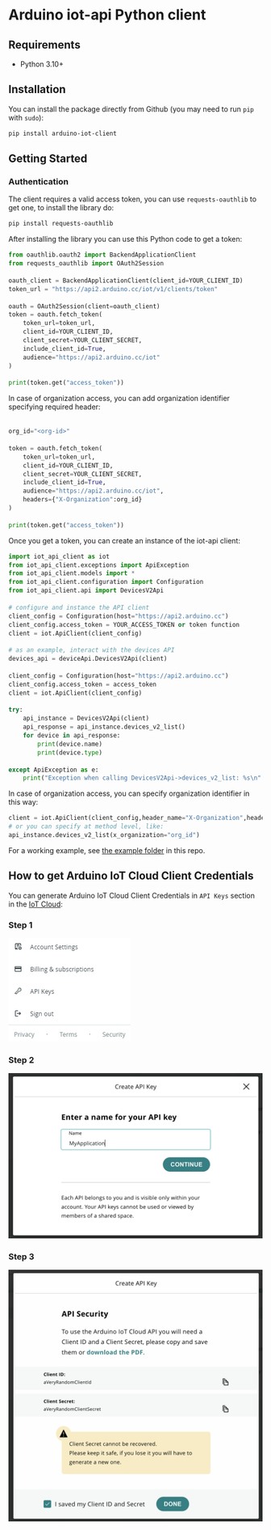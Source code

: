 # Arduino iot-api Python client

## Requirements

* Python 3.10+

## Installation

You can install the package directly from Github (you may need to run `pip` with
`sudo`):

```sh
pip install arduino-iot-client
```

## Getting Started

### Authentication

The client requires a valid access token, you can use `requests-oauthlib` to get
one, to install the library do:

```sh
pip install requests-oauthlib
```

After installing the library you can use this Python code to get a token:

```python
from oauthlib.oauth2 import BackendApplicationClient
from requests_oauthlib import OAuth2Session

oauth_client = BackendApplicationClient(client_id=YOUR_CLIENT_ID)
token_url = "https://api2.arduino.cc/iot/v1/clients/token"

oauth = OAuth2Session(client=oauth_client)
token = oauth.fetch_token(
    token_url=token_url,
    client_id=YOUR_CLIENT_ID,
    client_secret=YOUR_CLIENT_SECRET,
    include_client_id=True,
    audience="https://api2.arduino.cc/iot"
)

print(token.get("access_token"))
```

In case of organization access, you can add organization identifier specifying required header:


```python

org_id="<org-id>"

token = oauth.fetch_token(
    token_url=token_url,
    client_id=YOUR_CLIENT_ID,
    client_secret=YOUR_CLIENT_SECRET,
    include_client_id=True,
    audience="https://api2.arduino.cc/iot",
    headers={"X-Organization":org_id}
)

print(token.get("access_token"))
```

Once you get a token, you can create an instance of the iot-api client:

```python
import iot_api_client as iot
from iot_api_client.exceptions import ApiException
from iot_api_client.models import *
from iot_api_client.configuration import Configuration
from iot_api_client.api import DevicesV2Api

# configure and instance the API client
client_config = Configuration(host="https://api2.arduino.cc")
client_config.access_token = YOUR_ACCESS_TOKEN or token function
client = iot.ApiClient(client_config)

# as an example, interact with the devices API
devices_api = deviceApi.DevicesV2Api(client)

client_config = Configuration(host="https://api2.arduino.cc")
client_config.access_token = access_token
client = iot.ApiClient(client_config)

try:
    api_instance = DevicesV2Api(client)
    api_response = api_instance.devices_v2_list()
    for device in api_response:
        print(device.name)
        print(device.type)

except ApiException as e:
    print("Exception when calling DevicesV2Api->devices_v2_list: %s\n" % e)
```

In case of organization access, you can specify organization identifier in this way:

```python
client = iot.ApiClient(client_config,header_name="X-Organization",header_value=org_id)
# or you can specify at method level, like:
api_instance.devices_v2_list(x_organization="org_id")
```

For a working example, see [the example folder](https://github.com/arduino/iot-client-py/tree/master/example/main.py) in this repo.

## How to get Arduino IoT Cloud Client Credentials

You can generate Arduino IoT Cloud Client Credentials in `API Keys` section in the [IoT Cloud](https://app.arduino.cc/api-keys):

### Step 1

![IoT Cloud](img/api_step1.png)

### Step 2

![IoT Cloud](img/api_step2.png)

### Step 3

![IoT Cloud](img/api_step3.png)
